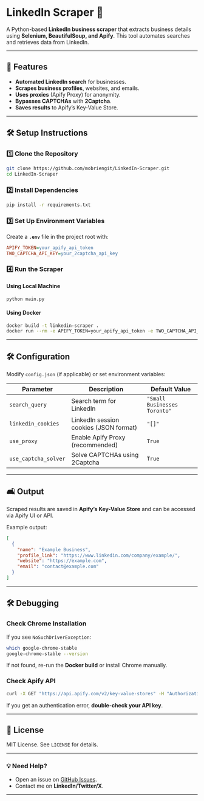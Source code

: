 # **LinkedIn Scraper 🚀**

A Python-based **LinkedIn business scraper** that extracts business details using **Selenium, BeautifulSoup, and Apify**. This tool automates searches and retrieves data from LinkedIn.

---

## **📌 Features**
- **Automated LinkedIn search** for businesses.
- **Scrapes business profiles**, websites, and emails.
- **Uses proxies** (Apify Proxy) for anonymity.
- **Bypasses CAPTCHAs** with **2Captcha**.
- **Saves results** to Apify’s Key-Value Store.

---

## **🛠 Setup Instructions**

### **1️⃣ Clone the Repository**
```bash
git clone https://github.com/mobriengit/LinkedIn-Scraper.git
cd LinkedIn-Scraper
```

### **2️⃣ Install Dependencies**
```bash
pip install -r requirements.txt
```

### **3️⃣ Set Up Environment Variables**
Create a **`.env`** file in the project root with:
```ini
APIFY_TOKEN=your_apify_api_token
TWO_CAPTCHA_API_KEY=your_2captcha_api_key
```

### **4️⃣ Run the Scraper**
#### **Using Local Machine**
```bash
python main.py
```
#### **Using Docker**
```bash
docker build -t linkedin-scraper .
docker run --rm -e APIFY_TOKEN=your_apify_api_token -e TWO_CAPTCHA_API_KEY=your_2captcha_api_key linkedin-scraper
```

---

## **🛠 Configuration**
Modify `config.json` (if applicable) or set environment variables:

| Parameter         | Description                          | Default Value |
|------------------|----------------------------------|--------------|
| `search_query`   | Search term for LinkedIn | `"Small Businesses Toronto"` |
| `linkedin_cookies` | LinkedIn session cookies (JSON format) | `"[]"` |
| `use_proxy`      | Enable Apify Proxy (recommended) | `True` |
| `use_captcha_solver` | Solve CAPTCHAs using 2Captcha | `True` |

---

## **🛋️ Output**
Scraped results are saved in **Apify’s Key-Value Store** and can be accessed via Apify UI or API.

Example output:
```json
[
  {
    "name": "Example Business",
    "profile_link": "https://www.linkedin.com/company/example/",
    "website": "https://example.com",
    "email": "contact@example.com"
  }
]
```

---

## **🛠 Debugging**
### **Check Chrome Installation**
If you see `NoSuchDriverException`:
```bash
which google-chrome-stable
google-chrome-stable --version
```
If not found, re-run the **Docker build** or install Chrome manually.

### **Check Apify API**
```bash
curl -X GET "https://api.apify.com/v2/key-value-stores" -H "Authorization: Bearer YOUR_APIFY_TOKEN"
```
If you get an authentication error, **double-check your API key**.

---

## **🐛 License**
MIT License. See `LICENSE` for details.

---

### **💡 Need Help?**
- Open an issue on [GitHub Issues](https://github.com/mobriengit/LinkedIn-Scraper/issues).
- Contact me on **LinkedIn/Twitter/X**.

---
